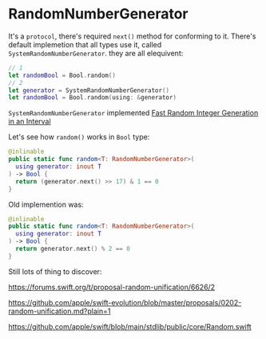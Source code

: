 # RandomNumberGenerator
It's a `protocol`, there's required `next()` method for conforming to it.
There's default implemetion that all types use it, called `SystemRandomNumberGenerator`. they are all elequivent:

```swift
// 1
let randomBool = Bool.random()
// 2
let generator = SystemRandomNumberGenerator()
let randomBool = Bool.random(using: &generator)
 ```
 
 `SystemRandomNumberGenerator` implemented [Fast Random Integer Generation in an Interval](https://arxiv.org/pdf/1805.10941.pdf)

Let's see how `random()` works in `Bool` type:

```swift
@inlinable
public static func random<T: RandomNumberGenerator>(
  using generator: inout T
) -> Bool {
  return (generator.next() >> 17) & 1 == 0
}
```

Old implemention was:

```swift
@inlinable
public static func random<T: RandomNumberGenerator>(
  using generator: inout T
) -> Bool {
  return generator.next() % 2 == 0
}
```

Still lots of thing to discover:

https://forums.swift.org/t/proposal-random-unification/6626/2

https://github.com/apple/swift-evolution/blob/master/proposals/0202-random-unification.md?plain=1

https://github.com/apple/swift/blob/main/stdlib/public/core/Random.swift
